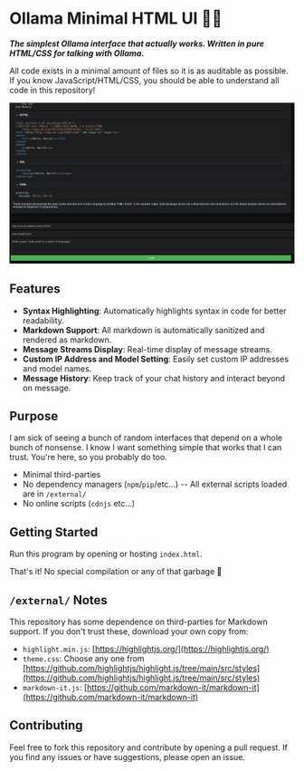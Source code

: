 # Ollama Minimal HTML UI 🤖🥔

**_The simplest Ollama interface that actually works. Written in pure HTML/CSS for talking with Ollama._**

All code exists in a minimal amount of files so it is as auditable as possible. If you know JavaScript/HTML/CSS, you should be able to understand all code in this repository!

![The interface](./docs/interface.png)

## Features

- **Syntax Highlighting**: Automatically highlights syntax in code for better readability.
- **Markdown Support**: All markdown is automatically sanitized and rendered as markdown.
- **Message Streams Display**: Real-time display of message streams.
- **Custom IP Address and Model Setting**: Easily set custom IP addresses and model names.
- **Message History**: Keep track of your chat history and interact beyond on message.

## Purpose

I am sick of seeing a bunch of random interfaces that depend on a whole bunch of nonsense. I know I want something simple that works that I can trust. You're here, so you probably do too.

- Minimal third-parties
- No dependency managers (`npm`/`pip`/etc...) -- All external scripts loaded are in `/external/`
- No online scripts (`cdnjs` etc...)

## Getting Started

Run this program by opening or hosting `index.html`.

That's it! No special compilation or any of that garbage 🪽

## `/external/` Notes

This repository has some dependence on third-parties for Markdown support. If you don't trust these, download your own copy from:

- `highlight.min.js`: [https://highlightjs.org/](https://highlightjs.org/)
- `theme.css`: Choose any one from [https://github.com/highlightjs/highlight.js/tree/main/src/styles](https://github.com/highlightjs/highlight.js/tree/main/src/styles)
- `markdown-it.js`: [https://github.com/markdown-it/markdown-it](https://github.com/markdown-it/markdown-it)

## Contributing

Feel free to fork this repository and contribute by opening a pull request. If you find any issues or have suggestions, please open an issue.
